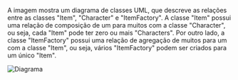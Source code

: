A imagem mostra um diagrama de classes UML, que descreve as relações entre as classes "Item", "Character" e "ItemFactory". A classe "Item" possui uma relação de composição de um para muitos com a classe "Character", ou seja, cada "Item" pode ter zero ou mais "Characters". Por outro lado, a classe "ItemFactory" possui uma relação de agregação de muitos para um com a classe "Item", ou seja, vários "ItemFactory" podem ser criados para um único "Item".

![](./docs/diagram.jpg?raw=true "Diagrama")
